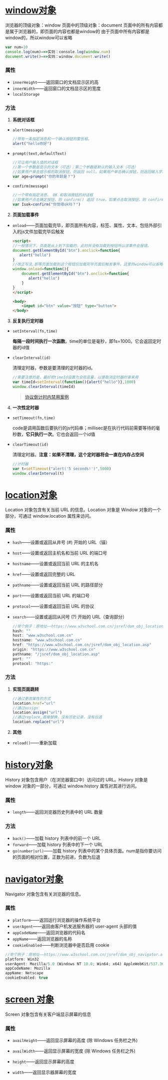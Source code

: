 # [window对象](https://www.runoob.com/jsref/obj-window.html)
浏览器的顶级对象：window
页面中的顶级对象：document
页面中的所有内容都是属于浏览器的，即页面的内容也都是window的
由于页面中所有内容都是window的，所以window可以省略

```js
var num=10
console.log(num)==>实则：console.log(window.num)
document.write()==>实则：window.document.write()
```

### 属性
- `innerHeight`——返回窗口的文档显示区的高
- `innerWidth`——返回窗口的文档显示区的宽度
- `localStorage`

### 方法

1. **系统对话框**

- `alert(message)`
  
  ```js
  //带有一条指定消息和一个确认按钮的警告框。
  alert("hello你好")
  ```

- `prompt(text,defaultText)`
  
  ```js
  //可让用户输入值的对话框
  //第一个参数是显示的文本（可选）；第二个参数是默认的输入文本（可选）
  //如果用户单击提示框的取消按钮，则返回 null。如果用户单击确认按钮，则返回输入字段当前显示的文本。
  var age=prompt("你的年龄是？")
  ```
  
- `confirm(message)`
  
  ```js
  //一个带有指定消息、 OK 和取消按钮的对话框
  //如果用户点击确定按钮，则 confirm() 返回 true。如果点击取消按钮，则 confirm() 返回 false 
  var Isok=confirm("你觉得ok吗？")
  ```

2. **页面加载事件**

- `onload`——页面加载完毕，即页面所有内容，标签、属性、文本、包括外部引入的js文件加载完毕后触发

    ```html
    <script>
    //一般情况下，页面是从上到下加载的，此时并没有加载到按钮所以该事件会报错。
    document.getElementById("btn").onclick=function{
       alert("hello")
    }
    //改正写法,即等页面加载到这个按钮后加载完毕页面后触发事件。这里的window可以省略
    window.onload=function(){
        document.getElementById("btn").onclick=function{
           alert("hello")
        }
    } 
    </script>

    <body>
        <input id="btn" value="按钮" type="button">
    </body>
    ```

3. **反复执行定时器**

- `setInterval(fn,time)`

  **每隔一段时间执行一次函数**。time的单位是毫秒，即1s=1000。它会返回定时器的id值
  
- `clearInterval(id)`

  清理定时器，参数是要清理的定时器的id。

  ```js
  //需要注意的是，最好把timeId设置为全局变量，以便取消定时器时拿来用
  var timeId=setInterval(function(){alert("hello")},1000)
  window.clearInterval(timeId)
  ```
  >[协议倒计时内禁用案例](https://github.com/sanhuamao1/BOM/blob/master/%E5%AE%9A%E6%97%B6%E5%99%A8-%E5%8D%8F%E8%AE%AE%E6%8C%89%E9%92%AE%E7%A6%81%E7%94%A8.html)
4. **一次性定时器**
- `setTimeout(fn,time)`

  code是调用函数后要执行的js代码串；millisec是在执行代码前需要等待的毫秒数，**它只执行一次**。它也会返回一个id值

- `clearTimeout(id)`

  清理定时器。**注意：如果不清理，这个定时器将会一直在内存占空间**
  
    ```js
  //计时器
  var t=setTimeout("alert('5 seconds!')",5000)
  window.clearInterval(t)
    ```

# [location对象](https://www.w3school.com.cn/jsref/dom_obj_location.asp)

Location 对象包含有关当前 URL 的信息。Location 对象是 Window 对象的一个部分，可通过 window.location 属性来访问。

### 属性

- `hash`——设置或返回从井号 (#) 开始的 URL（锚）
- `host`——设置或返回主机名和当前 URL 的端口号   
- `hostname`——设置或返回当前 URL 的主机名
- `href`——设置或返回完整的 URL
- `pathname`——设置或返回当前 URL 的路径部分
- `port`——设置或返回当前 URL 的端口号
- `protocol`——设置或返回当前 URL 的协议
- `search`——设置或返回从问号 (?) 开始的 URL（查询部分）

    ```js
    //举个例子：原地址——https://www.w3school.com.cn/jsref/dom_obj_location.asp
    hash: ""
    host: "www.w3school.com.cn"
    hostname: "www.w3school.com.cn"
    href: "https://www.w3school.com.cn/jsref/dom_obj_location.asp"
    origin: "https://www.w3school.com.cn"
    pathname: "/jsref/dom_obj_location.asp"
    port: ""
    protocol: "https:"
    ```

### 方法

1. **实现页面跳转**

    ```js
    //通过更改属性的方式
    location.href="url"
    //通过assign
    location.assign("url")
    //通过replace,直接替换，没有历史记录，没有后退
    location.replace("url")
    ```
2. **其他**
- `reload()`——重新加载



# [history对象](https://www.w3school.com.cn/jsref/dom_obj_history.asp)

History 对象包含用户（在浏览器窗口中）访问过的 URL。History 对象是 window 对象的一部分，可通过 window.history 属性对其进行访问。

### 属性

- `length`——返回浏览器历史列表中的 URL 数量

### 方法

- `back()`——加载 history 列表中的前一个 URL
- `forward`——加载 history 列表中的下一个 URL
- `go(number|url)`——加载 history 列表中的某个具体页面。num是指你要访问的页面的相对位置，正数为前进，负数为后退


# [navigator对象](https://www.w3school.com.cn/jsref/dom_obj_navigator.asp)

Navigator 对象包含有关浏览器的信息。

### 属性

- `platform`——返回运行浏览器的操作系统平台
- `userAgent`——返回由客户机发送服务器的 user-agent 头部的值
- `appCodeName`——返回浏览器的代码名
- `appName`——返回浏览器的名称
- `cookieEnabled`——判断浏览器中是否启用 cookie 


```js
//举个例子：原地址——https://www.w3school.com.cn/jsref/dom_obj_navigator.asp
platform: Win32
userAgent: Mozilla/5.0 (Windows NT 10.0; Win64; x64) AppleWebKit/537.36 (KHTML, like Gecko) Chrome/76.0.3809.100 Safari/537.36
appCodeName: Mozilla
appName: Netscape
cookieEnabled: true
```

# [screen 对象](https://www.w3school.com.cn/jsref/dom_obj_screen.asp)

Screen 对象包含有关客户端显示屏幕的信息

### 属性

- `availHeight`——返回显示屏幕的高度 (除 Windows 任务栏之外)

- `availWidth`——返回显示屏幕的宽度 (除 Windows 任务栏之外)

- `height`——返回显示屏幕的高度

- `width`——返回显示器屏幕的宽度

  
